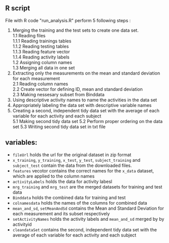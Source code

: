 
## R script
File with R code "run_analysis.R" perform 5 following steps :   
1. Merging the training and the test sets to create one data set.   
  1.1 Reading files    
    1.1.1 Reading trainings tables   
    1.1.2 Reading testing tables   
    1.1.3 Reading feature vector   
    1.1.4 Reading activity labels   
  1.2 Assigning column names   
  1.3 Merging all data in one set   
2. Extracting only the measurements on the mean and standard deviation for each measurement   
  2.1 Reading column names  
  2.2 Create vector for defining ID, mean and standard deviation   
  2.3 Making nessesary subset from Binddata
3. Using descriptive activity names to name the activities in the data set   
4. Appropriately labeling the data set with descriptive variable names   
5. Creating a second, independent tidy data set with the average of each variable for each activity and each subject   
  5.1 Making second tidy data set
  5.2 Perform proper ordering on the data set
  5.3 Writing second tidy data set in txt file   

## variables:   
* `fileUrl` holds the url for the original dataset in zip format
* `x_training`, `y_training`, `x_test`, `y_test`, `subject_training` and `subject_test` contain the data from the downloaded files.
* `features` vecotor contains the correct names for the `x_data` dataset, which are applied to the column names
* `activityLabels` holds the data for activity labesl
* `mrg_training` and `mrg_test` are the merged datasets for training and test data
* `Binddata` holds the combined data for training and test
* `colnamesdata` holds the names of the columns for combined data
* `mean_and_sd`, `setMeanAndSd` contains the Mean and Standard Deviation for each measurement and its subset respectively
* `setActivityNames` holds the activity labels and `mean_and_sd` merged by by activityid
* `cleandataSet` contains the second, independent tidy data set with the average of each variable for each activity and each subject


